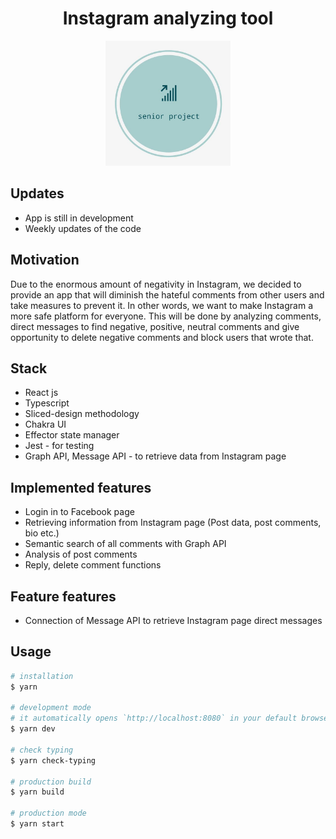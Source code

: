 <h1 align="center">
  Instagram analyzing tool️
</h1>
<p align="center">
  <img src="./senior-project-icon.jpg" width="200" height="200">
</p>

## Updates

* App is still in development
* Weekly updates of the code

## Motivation
<p>
  Due to the enormous amount of negativity in Instagram, we decided to provide an app that will diminish the hateful comments from other users and take measures to prevent it. In other words, we want to make Instagram a more safe platform for everyone. This will be done by analyzing comments, direct messages to find negative, positive, neutral comments and give opportunity to delete negative comments and block users that wrote that.
</p>

## Stack

* React js
* Typescript
* Sliced-design methodology
* Chakra UI
* Effector state manager
* Jest - for testing
* Graph API, Message API - to retrieve data from Instagram page


## Implemented features
* Login in to Facebook page
* Retrieving information from Instagram page (Post data, post comments, bio etc.)
* Semantic search of all comments with Graph API
* Analysis of post comments
* Reply, delete comment functions

## Feature features
* Connection of Message API to retrieve Instagram page direct messages


## Usage

```bash
# installation
$ yarn

# development mode
# it automatically opens `http://localhost:8080` in your default browser
$ yarn dev

# check typing
$ yarn check-typing

# production build
$ yarn build

# production mode
$ yarn start
```
